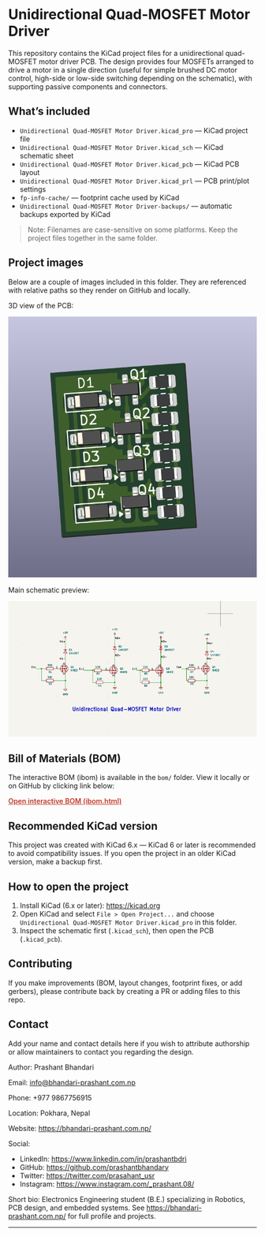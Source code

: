 # Unidirectional Quad-MOSFET Motor Driver

This repository contains the KiCad project files for a unidirectional quad-MOSFET motor driver PCB. The design provides four MOSFETs arranged to drive a motor in a single direction (useful for simple brushed DC motor control, high-side or low-side switching depending on the schematic), with supporting passive components and connectors.

## What’s included

- `Unidirectional Quad-MOSFET Motor Driver.kicad_pro` — KiCad project file
- `Unidirectional Quad-MOSFET Motor Driver.kicad_sch` — KiCad schematic sheet
- `Unidirectional Quad-MOSFET Motor Driver.kicad_pcb` — KiCad PCB layout
- `Unidirectional Quad-MOSFET Motor Driver.kicad_prl` — PCB print/plot settings
- `fp-info-cache/` — footprint cache used by KiCad
- `Unidirectional Quad-MOSFET Motor Driver-backups/` — automatic backups exported by KiCad

> Note: Filenames are case-sensitive on some platforms. Keep the project files together in the same folder.

## Project images

Below are a couple of images included in this folder. They are referenced with relative paths so they render on GitHub and locally.

3D view of the PCB:

![3D view of PCB](3dViewOfPCB.png)

Main schematic preview:

![Schematic preview](schematics.png)

## Bill of Materials (BOM)

The interactive BOM (ibom) is available in the `bom/` folder. View it locally or on GitHub by clicking link below:

<div>
	<a href="bom/ibom.html" style="color: #c0392b; font-weight: 600;">Open interactive BOM (ibom.html)</a>
</div>

## Recommended KiCad version

This project was created with KiCad 6.x — KiCad 6 or later is recommended to avoid compatibility issues. If you open the project in an older KiCad version, make a backup first.

## How to open the project

1. Install KiCad (6.x or later): https://kicad.org
2. Open KiCad and select `File > Open Project...` and choose `Unidirectional Quad-MOSFET Motor Driver.kicad_pro` in this folder.
3. Inspect the schematic first (`.kicad_sch`), then open the PCB (`.kicad_pcb`).


## Contributing

If you make improvements (BOM, layout changes, footprint fixes, or add gerbers), please contribute back by creating a PR or adding files to this repo.

## Contact

Add your name and contact details here if you wish to attribute authorship or allow maintainers to contact you regarding the design.

Author: Prashant Bhandari

Email: info@bhandari-prashant.com.np

Phone: +977 9867756915

Location: Pokhara, Nepal

Website: https://bhandari-prashant.com.np/

Social:
- LinkedIn: https://www.linkedin.com/in/prashantbdri
- GitHub: https://github.com/prashantbhandary
- Twitter: https://twitter.com/prasahant_usr
- Instagram: https://www.instagram.com/_prashant.08/

Short bio: Electronics Engineering student (B.E.) specializing in Robotics, PCB design, and embedded systems. See https://bhandari-prashant.com.np/ for full profile and projects.

---